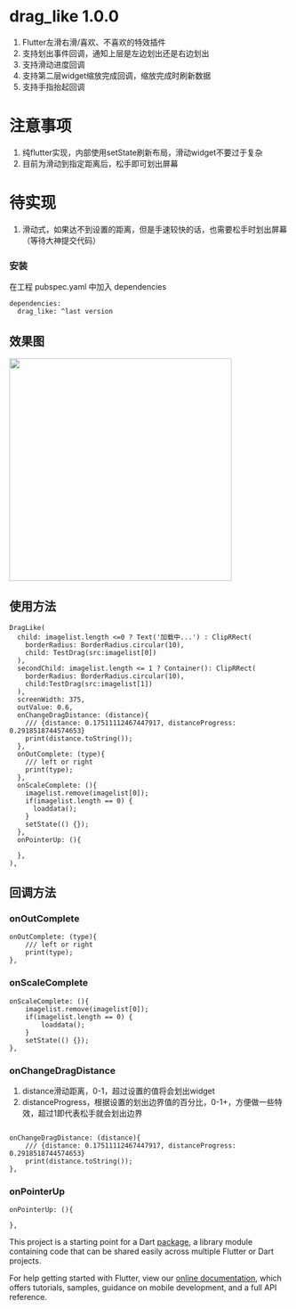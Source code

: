 # drag_like 1.0.0
1. Flutter左滑右滑/喜欢、不喜欢的特效插件
2. 支持划出事件回调，通知上层是左边划出还是右边划出
3. 支持滑动进度回调
4. 支持第二层widget缩放完成回调，缩放完成时刷新数据
5. 支持手指抬起回调

# 注意事项
1. 纯flutter实现，内部使用setState刷新布局，滑动widget不要过于复杂
2. 目前为滑动到指定距离后，松手即可划出屏幕

# 待实现
1. 滑动式，如果达不到设置的距离，但是手速较快的话，也需要松手时划出屏幕（等待大神提交代码）


### 安装
在工程 pubspec.yaml 中加入 dependencies

```
dependencies:
  drag_like: ^last version
```
## 效果图
<img src="https://raw.githubusercontent.com/ihongwu/drag_like/main/gif.gif" width="400">

## 使用方法
```
DragLike(
  child: imagelist.length <=0 ? Text('加载中...') : ClipRRect(
    borderRadius: BorderRadius.circular(10),
    child: TestDrag(src:imagelist[0])
  ), 
  secondChild: imagelist.length <= 1 ? Container(): ClipRRect(
    borderRadius: BorderRadius.circular(10),
    child:TestDrag(src:imagelist[1])
  ), 
  screenWidth: 375, 
  outValue: 0.6,
  onChangeDragDistance: (distance){
    /// {distance: 0.17511112467447917, distanceProgress: 0.2918518744574653}
    print(distance.toString());
  },
  onOutComplete: (type){
    /// left or right
    print(type);
  },
  onScaleComplete: (){
    imagelist.remove(imagelist[0]);
    if(imagelist.length == 0) {
      loaddata();
    }
    setState(() {});
  },
  onPointerUp: (){
    
  },
),
```

## 回调方法
### onOutComplete
```
onOutComplete: (type){
	/// left or right
	print(type);
},
```

### onScaleComplete
```
onScaleComplete: (){
	imagelist.remove(imagelist[0]);
	if(imagelist.length == 0) {
		loaddata();
	}
	setState(() {});
},
```

### onChangeDragDistance
1. distance滑动距离，0-1，超过设置的值将会划出widget
2. distanceProgress，根据设置的划出边界值的百分比，0-1+，方便做一些特效，超过1即代表松手就会划出边界
```

onChangeDragDistance: (distance){
	/// {distance: 0.17511112467447917, distanceProgress: 0.2918518744574653}
	print(distance.toString());
},
```
### onPointerUp
```
onPointerUp: (){

},
```

This project is a starting point for a Dart
[package](https://flutter.dev/developing-packages/),
a library module containing code that can be shared easily across
multiple Flutter or Dart projects.

For help getting started with Flutter, view our 
[online documentation](https://flutter.dev/docs), which offers tutorials, 
samples, guidance on mobile development, and a full API reference.
